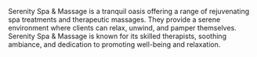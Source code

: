 Serenity Spa & Massage is a tranquil oasis offering a range of rejuvenating spa treatments and therapeutic massages. They provide a serene environment where clients can relax, unwind, and pamper themselves. Serenity Spa & Massage is known for its skilled therapists, soothing ambiance, and dedication to promoting well-being and relaxation.